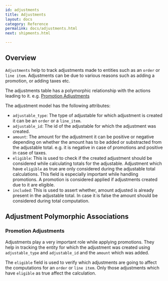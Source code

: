 ```yaml
---
id: adjustments
title: Adjustments
layout: docs
category: Reference
permalink: docs/adjustments.html
next: shipments.html

---
```


## Overview

`Adjustments` help to track adjustments made to entities such as an `order`
or `line item`. Adjustments can be due to various reasons such as adding a
promotion, or adding taxes etc.

The adjustments table has a polymorphic relationship with the actions leading to
it. e.g. [Promotion Adjustments][promo-adj]

The adjustment model has the following attributes:

- `adjustable_type`: The type of adjustable for which adjustment is created
    it can be an `order` or a `line_item`.
- `adjustable_id`: The id of the adjustable for which the adjustment was
  created.
- `amount`: The amount for the adjustment it can be positive or negative
  depending on whether the amount has to be added or substracted from the
  adjustable total. e.g. it is negative in case of promotions and positive
  in case of taxes.
- `eligible`: This is used to check if the created adjustment should be
  considered while calculating totals for the adjustable. Adjustment which have
  `eligible` as true are only considered during the adjustable total
  calculations. This field is especially important while handling promotions.
  A promotion is considered applied if adjustments created due to it are
  eligible.
- `included`: This is used to assert whether, amount adjusted is already present
  in the adjustable total. In case it is false the amount should be considered
  during total computation.

## Adjustment Polymorphic Associations

### Promotion Adjustments
Adjustments play a very important role while applying promotions. They help
in tracking the entity for which the adjustment was created using
`adjustable_type` and `adjustable_id` and the `amount` which was added.

The `eligible` field is used to verify which adjustments are going to affect
the computations for an `order` or `line item`. Only those adjustments which
have `eligible` as true affect the calculation.

[promo-adj]: /docs/promotions.html#promotion-adjustments
